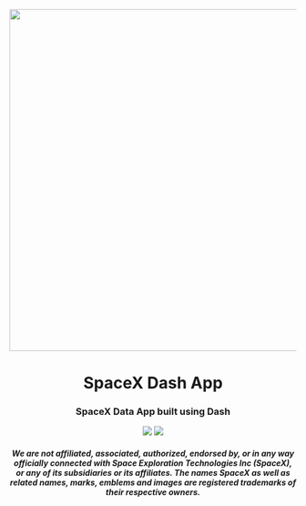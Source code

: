 <p align="center"><img src="https://i.redd.it/zivfevghgiox.jpg" width="600"></p>


<h1 align="center">SpaceX Dash App</h1>
<h3 align="center">
SpaceX Data App built using Dash
</h3>

<p align="center">
<a href="https://www.linkedin.com/in/jaeden-shaw-987a56121"><img src="https://img.shields.io/badge/-LinkedIn-black.svg?style=flat-square&logo=linkedin&colorB=555"></a>
<a href="https://github.com/ujshaw/SpaceX-Dash-App/blob/master/LICENSE.txt"><img src="https://img.shields.io/github/license/ujshaw/SpaceX-Dash-App?color=red&style=for-the-badge"></a>

</p>

<h4 align="center">
  <i>
    We are not affiliated, associated, authorized, endorsed by, or in any way officially connected with Space Exploration Technologies Inc (SpaceX), or any of its subsidiaries or its affiliates. The names SpaceX as well as related names, marks, emblems and images are registered trademarks of their respective owners.
  </i>
</h4>
